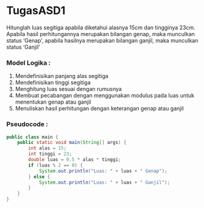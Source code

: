 # TugasASD1
Hitunglah luas segitiga apabila diketahui alasnya 15cm dan tingginya 23cm.\
Apabila hasil perhitungannya merupakan bilangan genap, maka munculkan\
status ‘Genap’, apabila hasilnya merupakan bilangan ganjil, maka munculkan\
status ‘Ganjil’

### Model Logika :
1. Mendefinisikan panjang alas segitiga
2. Mendefinisikan tinggi segitiga
3. Menghitung luas sesuai dengan rumusnya
4. Membuat pecabangan dengan menggunakan modulus pada luas untuk menentukan genap atau ganjil
5. Menuliskan hasil perhitungan dengan keterangan genap atau ganjil

### Pseudocode :
```java
public class main {
    public static void main(String[] args) {
        int alas = 15;
        int tinggi = 23;
        double luas = 0.5 * alas * tinggi;
        if (luas % 2 == 0) {
            System.out.println("Luas: " + luas + " Genap");
        } else {
            System.out.println("Luas: " + luas + " Ganjil");
        }
    }
}
```
